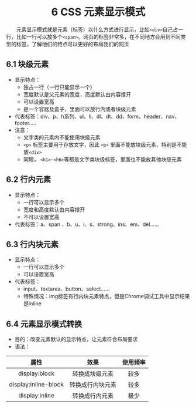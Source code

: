 # <center>6 CSS 元素显示模式

&emsp;&emsp;元素显示模式就是元素（标签）以什么方式进行显示，比如`<div>`自己占一行，比如一行可以放多个`<span>`。网页的标签非常多，在不同地方会用到不同类型的标签，了解他们的特点可以更好的布局我们的网页

## 6.1 块级元素

- 显示特点：
  - 独占一行（一行只能显示一个）
  - 宽度默认是父元素的宽度，高度默认由内容撑开
  - 可以设置宽高
  - 是一个容器及盒子，里面可以放行内或者块级元素
- 代表标签：div、p、h系列、ul、li、dl、dt、dd、form、header、nav、footer.....
- 注意：
  - 文字类的元素内不能使用块级元素
  - `<p>` 标签主要用于存放文字，因此 `<p>` 里面不能放块级元素，特别是不能放`<div>`
  - 同理， `<h1>~<h6>`等都是文字类块级标签，里面也不能放其他块级元素

## 6.2 行内元素

- 显示特点：
  - 一行可以显示多个
  - 宽度和高度默认由内容撑开
  - 不可以设置宽高
- 代表标签：a、span 、b、u、i、s、strong、ins、em、del......


## 6.3 行内块元素

- 显示特点：
  - 一行可以显示多个
  - 可以设置宽高
- 代表标签：
    - input、textarea、button、select......
    - 特殊情况：img标签有行内块元素特点，但是Chrome调试工具中显示结果是inline

## 6.4 元素显示模式转换

- 目的：改变元素默认的显示特点，让元素符合布局要求
- 语法：

|         属性         |       效果       | 使用频率 |
| :------------------: | :--------------: | :------: |
|    display:block     |  转换成块级元素  |   较多   |
| display:inline-block | 转换成行内块元素 |   较多   |
|    display:inline    |  转换成行内元素  |   极少   |